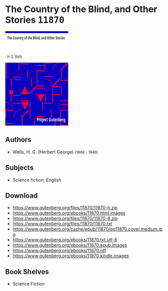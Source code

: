 # The Country of the Blind, and Other Stories <kbd>11870</kbd>

![](./cover.medium.jpg "")

## Authors


 - Wells, H. G. (Herbert George) <small>(1866 - 1946)</small>

## Subjects


 - Science fiction, English

## Download


 - https://www.gutenberg.org/files/11870/11870-h.zip
 - https://www.gutenberg.org/ebooks/11870.html.images
 - https://www.gutenberg.org/files/11870/11870-8.zip
 - https://www.gutenberg.org/files/11870/11870.txt
 - https://www.gutenberg.org/cache/epub/11870/pg11870.cover.medium.jpg
 - https://www.gutenberg.org/ebooks/11870.txt.utf-8
 - https://www.gutenberg.org/ebooks/11870.epub.images
 - https://www.gutenberg.org/ebooks/11870.rdf
 - https://www.gutenberg.org/ebooks/11870.kindle.images

## Book Shelves


 - Science Fiction
